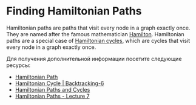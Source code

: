 # Finding Hamiltonian Paths

Hamiltonian paths are paths that visit every node in a graph exactly once. They are named after the famous mathematician [Hamilton](https://en.wikipedia.org/wiki/William_Rowan_Hamilton). Hamiltonian paths are a special case of [Hamiltonian cycles](https://en.wikipedia.org/wiki/Hamiltonian_cycle), which are cycles that visit every node in a graph exactly once.

Для получения дополнительной информации посетите следующие ресурсы:

- [Hamiltonian Path](https://www.hackerearth.com/practice/algorithms/graphs/hamiltonian-path/tutorial/)
- [Hamiltonian Cycle | Backtracking-6](https://www.geeksforgeeks.org/hamiltonian-cycle-backtracking-6/)
- [Hamiltonian Paths and Cycles](https://medium.com/stamatics-iit-kanpur/hamiltonian-paths-and-cycles-4f233bfbc53a)
- [Hamiltonian Paths - Lecture 7](https://people.csail.mit.edu/virgi/6.s078/lecture17.pdf)

